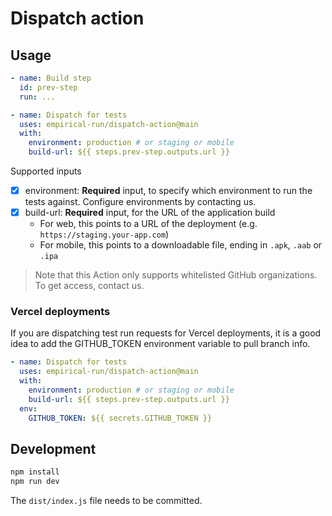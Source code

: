 # Dispatch action

## Usage

```yml
- name: Build step
  id: prev-step
  run: ...

- name: Dispatch for tests
  uses: empirical-run/dispatch-action@main
  with:
    environment: production # or staging or mobile
    build-url: ${{ steps.prev-step.outputs.url }}
```

Supported inputs

- [x] environment: **Required** input, to specify which environment to run the tests against. Configure environments by contacting us.
- [x] build-url: **Required** input, for the URL of the application build
  - For web, this points to a URL of the deployment (e.g. `https://staging.your-app.com`)
  - For mobile, this points to a downloadable file, ending in `.apk`, `.aab` or `.ipa`

> Note that this Action only supports whitelisted GitHub organizations. To get access, contact us.

### Vercel deployments

If you are dispatching test run requests for Vercel deployments, it is a good idea to add the GITHUB_TOKEN
environment variable to pull branch info.


```yml
- name: Dispatch for tests
  uses: empirical-run/dispatch-action@main
  with:
    environment: production # or staging or mobile
    build-url: ${{ steps.prev-step.outputs.url }}
  env:
    GITHUB_TOKEN: ${{ secrets.GITHUB_TOKEN }}
```

## Development

```sh
npm install
npm run dev
```

The `dist/index.js` file needs to be committed.
